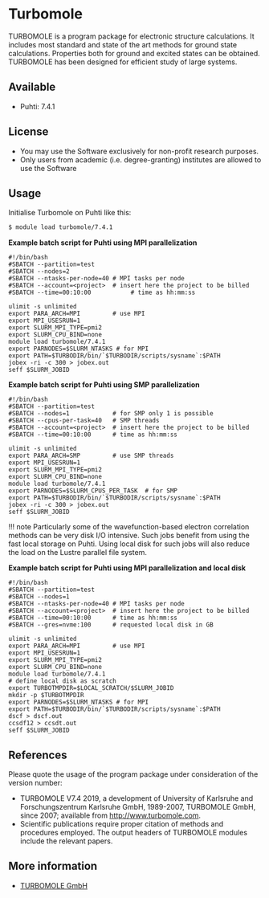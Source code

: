 # Turbomole

TURBOMOLE is a program package for electronic structure calculations.
It includes most standard and state of the art methods for ground state calculations. Properties both for ground and excited states can be obtained. TURBOMOLE has been designed for efficient study of large systems.

## Available

-   Puhti: 7.4.1

## License

-   You may use the Software exclusively for non-profit research
    purposes.
-   Only users from academic (i.e. degree-granting) institutes are
    allowed to use the Software

## Usage

Initialise Turbomole on Puhti like this:

```bash
$ module load turbomole/7.4.1 
```


**Example batch script for Puhti using MPI parallelization**

```
#!/bin/bash
#SBATCH --partition=test
#SBATCH --nodes=2
#SBATCH --ntasks-per-node=40 # MPI tasks per node
#SBATCH --account=<project>  # insert here the project to be billed 
#SBATCH --time=00:10:00           # time as hh:mm:ss

ulimit -s unlimited
export PARA_ARCH=MPI         # use MPI 
export MPI_USESRUN=1
export SLURM_MPI_TYPE=pmi2
export SLURM_CPU_BIND=none
module load turbomole/7.4.1
export PARNODES=$SLURM_NTASKS # for MPI
export PATH=$TURBODIR/bin/`$TURBODIR/scripts/sysname`:$PATH
jobex -ri -c 300 > jobex.out
seff $SLURM_JOBID
```
**Example batch script for Puhti using SMP parallelization**


```
#!/bin/bash
#SBATCH --partition=test
#SBATCH --nodes=1            # for SMP only 1 is possible
#SBATCH --cpus-per-task=40   # SMP threads
#SBATCH --account=<project>  # insert here the project to be billed
#SBATCH --time=00:10:00      # time as hh:mm:ss

ulimit -s unlimited
export PARA_ARCH=SMP         # use SMP threads   
export MPI_USESRUN=1
export SLURM_MPI_TYPE=pmi2
export SLURM_CPU_BIND=none
module load turbomole/7.4.1
export PARNODES=$SLURM_CPUS_PER_TASK  # for SMP
export PATH=$TURBODIR/bin/`$TURBODIR/scripts/sysname`:$PATH
jobex -ri -c 300 > jobex.out
seff $SLURM_JOBID
```

!!! note
    Particularly some of the wavefunction-based electron correlation methods can be very disk I/O intensive. Such jobs benefit from using the fast local storage on Puhti. Using local disk for such jobs will also reduce the load on the Lustre parallel file system.
 

   
**Example batch script for Puhti using MPI parallelization and local disk**

```
#!/bin/bash
#SBATCH --partition=test
#SBATCH --nodes=1
#SBATCH --ntasks-per-node=40 # MPI tasks per node
#SBATCH --account=<project>  # insert here the project to be billed
#SBATCH --time=00:10:00      # time as hh:mm:ss
#SBATCH --gres=nvme:100      # requested local disk in GB

ulimit -s unlimited
export PARA_ARCH=MPI         # use MPI
export MPI_USESRUN=1
export SLURM_MPI_TYPE=pmi2
export SLURM_CPU_BIND=none
module load turbomole/7.4.1
# define local disk as scratch
export TURBOTMPDIR=$LOCAL_SCRATCH/$SLURM_JOBID
mkdir -p $TURBOTMPDIR
export PARNODES=$SLURM_NTASKS # for MPI
export PATH=$TURBODIR/bin/`$TURBODIR/scripts/sysname`:$PATH
dscf > dscf.out
ccsdf12 > ccsdt.out
seff $SLURM_JOBID
```
## References
Please quote the usage of the program package under consideration of the version
number:

-   TURBOMOLE V7.4 2019, a development of University of Karlsruhe and
Forschungszentrum Karlsruhe GmbH, 1989-2007,
TURBOMOLE GmbH, since 2007; available from
http://www.turbomole.com.
-    Scientific publications require proper citation of methods and procedures employed.
The output headers of TURBOMOLE modules include the relevant papers. 

## More information
-   [TURBOMOLE GmbH](https://www.turbomole.org/turbomole/turbomole-documentation/) 
